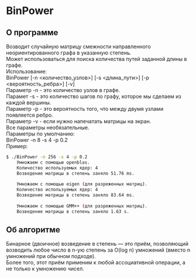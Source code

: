 # BinPower
## О программе
Возводит случайную матрицу смежности направленного неориентированного графа 
в указанную степень.  
Может использоваться для поиска количества путей заданной длины в графе.  
Использование:  
BinPower [-n <количество_узлов>] [-s <длина_пути>] [-p <вероятность_ребра>] [-v]  
Параметр -n - это количество узлов в графе.  
Парамет -s - это количество шагов по графу, которое мы сделаем из каждой вершины.  
Параметр -p - это вероятность того, что между двумя узлами появляется ребро.  
Параметр -v - если нужно напечатать матрицы на экран.  
Все параметры необязательные.  
Параметры по умолчанию:  
BinPower -n 8 -s 4 -p 0.2  
Пример:
```bash
$ ./BinPower -n 256 -s 4 -p 0.2
    Умножаем с помощью openblas.
    Количество используемых ядер: 4
    Возведение матрицы в степень заняло 51.76 ms.
    
    Умножаем с помощью eigen (для разреженных матриц).
    Количество используемых ядер: 4
    Возведение матрицы в степень заняло 83.64 ms.
    
    Умножаем с помощью GMM++ (для разреженных матриц).
    Возведение матрицы в степень заняло 1.63 s.
```
## Об алгоритме
Бинарное (двоичное) возведение в степень — это приём, 
позволяющий возводить любое число в n-ую степень за O(log n) умножений 
(вместо n умножений при обычном подходе).  
Более того, этот приём применим к любой ассоциативной операции, 
а не только к умножению чисел. 